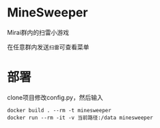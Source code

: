 # MineSweeper
Mirai群内的扫雷小游戏

在任意群内发送`扫雷`可查看菜单

# 部署

clone项目修改config.py，然后输入
```
docker build . --rm -t minesweeper
docker run --rm -it -v 当前路径:/data minesweeper
```
